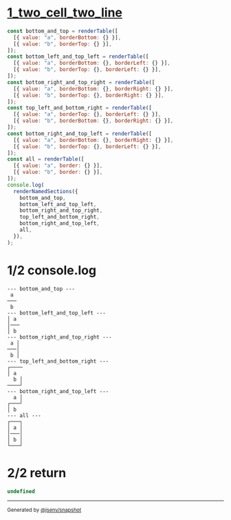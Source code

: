 # [1_two_cell_two_line](../../table_2_cells.test.mjs#L66)

```js
const bottom_and_top = renderTable([
  [{ value: "a", borderBottom: {} }],
  [{ value: "b", borderTop: {} }],
]);
const bottom_left_and_top_left = renderTable([
  [{ value: "a", borderBottom: {}, borderLeft: {} }],
  [{ value: "b", borderTop: {}, borderLeft: {} }],
]);
const bottom_right_and_top_right = renderTable([
  [{ value: "a", borderBottom: {}, borderRight: {} }],
  [{ value: "b", borderTop: {}, borderRight: {} }],
]);
const top_left_and_bottom_right = renderTable([
  [{ value: "a", borderTop: {}, borderLeft: {} }],
  [{ value: "b", borderBottom: {}, borderRight: {} }],
]);
const bottom_right_and_top_left = renderTable([
  [{ value: "a", borderBottom: {}, borderRight: {} }],
  [{ value: "b", borderTop: {}, borderLeft: {} }],
]);
const all = renderTable([
  [{ value: "a", border: {} }],
  [{ value: "b", border: {} }],
]);
console.log(
  renderNamedSections({
    bottom_and_top,
    bottom_left_and_top_left,
    bottom_right_and_top_right,
    top_left_and_bottom_right,
    bottom_right_and_top_left,
    all,
  }),
);
```

# 1/2 console.log

```console
--- bottom_and_top ---
 a 
───
 b 
--- bottom_left_and_top_left ---
│ a 
│───
│ b 
--- bottom_right_and_top_right ---
 a │
───│
 b │
--- top_left_and_bottom_right ---
┌────
│ a  
  b │
────┘
--- bottom_right_and_top_left ---
  a │
┌───┘
│ b  
--- all ---
┌───┐
│ a │
│───│
│ b │
└───┘
```

# 2/2 return

```js
undefined
```

---

<sub>
  Generated by <a href="https://github.com/jsenv/core/tree/main/packages/independent/snapshot">@jsenv/snapshot</a>
</sub>
